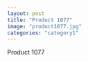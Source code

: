 ```yaml
---
layout: post
title: "Product 1077"
image: "product1077.jpg"
categories: "category1"
---
```

Product 1077
